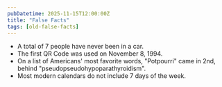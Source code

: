 ```yaml
---
pubDatetime: 2025-11-15T12:00:00Z
title: "False Facts"
tags: [old-false-facts]
---
```


- A total of 7 people have never been in a car.
- The first QR Code was used on November 8, 1994.
- On a list of Americans' most favorite words, "Potpourri" came in 2nd, behind "pseudopseudohypoparathyroidism".
- Most modern calendars do not include 7 days of the week.
